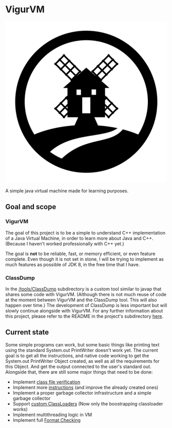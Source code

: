 # VigurVM

![Logo of the project, showing a simple drawing inspired by a famous windmill in Vigur, Iceland](Vigur_logo.svg)

A simple java virtual machine made for learning purposes.


## Goal and scope

### VigurVM

The goal of this project is to be a simple to understand C++ implementation of a Java Virtual Machine, in order to learn more about Java and C++. 
(Because I haven't worked professionally with C++ yet.)

The goal is **not** to be reliable, fast, or memory efficient, or even feature complete.
Even though it is not set in stone, I will be trying to implement as much features as possible of JDK 8, in the free time that I have.

### ClassDump

In the [/tools/ClassDump](/tools/ClassDump) subdirectory is a custom tool similar to javap that shares some code with VigurVM. (Although there is not much reuse of code at the moment between VigurVM and the ClassDump tool. This will also happen over time.)
The development of ClassDump is less important but will slowly continue alongside with VigurVM.
For any further information about this project, please refer to the README in the project's subdirectory [here](/tools/ClassDump).

## Current state

Some simple programs can work, but some basic things like printing text using the standard System.out PrintWriter doesn't work yet.
The current goal is to get all the instructions, and native code working to get the System.out PrintWriter Object created, as well as all the requirements for this Object. 
And get the output connected to the user's standard out.
Alongside that, there are still some major things that need to be done:

* Implement [class file verification](https://docs.oracle.com/javase/specs/jvms/se8/html/jvms-4.html#jvms-4.10)
* Implement more [instructions](https://docs.oracle.com/javase/specs/jvms/se8/html/jvms-6.html) (and improve the already created ones)
* Implement a proper garbage collector infrastructure and a simple garbage collector
* Support [custom ClassLoaders](https://docs.oracle.com/javase/specs/jvms/se8/html/jvms-5.html#jvms-5.3.2) (Now only the boostrapping classloader works)
* Implement multithreading logic in VM
* Implement full [Format Checking](https://docs.oracle.com/javase/specs/jvms/se8/html/jvms-4.html#jvms-4.8)